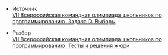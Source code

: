 - Источник  
[VII Всероссийская командная олимпиада школьников по программированию. Задача D. Выборы](https://neerc.ifmo.ru/school/russia-team/archive.html)

- Разбор  
[VII Всероссийская командная олимпиада школьников по программированию. Тесты и решения жюри](https://neerc.ifmo.ru/school/russia-team/archive.html)
